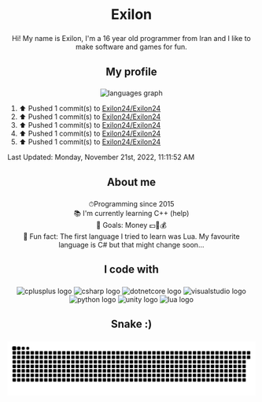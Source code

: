 
<h1 align="center">Exilon</h1>

###

<p align="center">Hi! My name is Exilon, I'm a 16 year old programmer from Iran and I like to make software and games for fun.</p>

###

<h2 align="center">My profile</h2>

###

<div align="center">
  <img src="https://github-readme-stats.vercel.app/api/top-langs?locale=en&hide_title=true&layout=compact&card_width=320&langs_count=5&theme=onedark&hide_border=true&username=exilon24" height="150" alt="languages graph"  />
</div>

<!--RECENT_ACTIVITY:start-->
1. ⬆️ Pushed 1 commit(s) to [Exilon24/Exilon24](https://github.com/Exilon24/Exilon24)
2. ⬆️ Pushed 1 commit(s) to [Exilon24/Exilon24](https://github.com/Exilon24/Exilon24)
3. ⬆️ Pushed 1 commit(s) to [Exilon24/Exilon24](https://github.com/Exilon24/Exilon24)
4. ⬆️ Pushed 1 commit(s) to [Exilon24/Exilon24](https://github.com/Exilon24/Exilon24)
5. ⬆️ Pushed 1 commit(s) to [Exilon24/Exilon24](https://github.com/Exilon24/Exilon24)
<!--RECENT_ACTIVITY:end-->

<!--RECENT_ACTIVITY:last_update-->
Last Updated: Monday, November 21st, 2022, 11:11:52 AM
<!--RECENT_ACTIVITY:last_update_end-->

###

<h2 align="center">About me</h2>

###

<p align="center">⏱Programming since 2015<br>📚 I'm currently learning C++ (help)<br>🎯 Goals: Money 💵💸💰<br>🎲 Fun fact: The first language I tried to learn was Lua. My favourite language is C# but that might change soon...</p>

###

<h2 align="center">I code with</h2>

###

<div align="center">
  <img src="https://cdn.jsdelivr.net/gh/devicons/devicon/icons/cplusplus/cplusplus-original.svg" height="40" width="52" alt="cplusplus logo"  />
  <img src="https://cdn.jsdelivr.net/gh/devicons/devicon/icons/csharp/csharp-original.svg" height="40" width="52" alt="csharp logo"  />
  <img src="https://cdn.jsdelivr.net/gh/devicons/devicon/icons/dotnetcore/dotnetcore-original.svg" height="40" width="52" alt="dotnetcore logo"  />
  <img src="https://cdn.jsdelivr.net/gh/devicons/devicon/icons/visualstudio/visualstudio-plain.svg" height="40" width="52" alt="visualstudio logo"  />
  <img src="https://cdn.jsdelivr.net/gh/devicons/devicon/icons/python/python-original.svg" height="40" width="52" alt="python logo"  />
  <img src="https://cdn.jsdelivr.net/gh/devicons/devicon/icons/unity/unity-original.svg" height="40" width="52" alt="unity logo"  />
  <img src="https://cdn.jsdelivr.net/gh/devicons/devicon/icons/lua/lua-original.svg" height="40" width="52" alt="lua logo"  />
</div>

###

<h2 align="center">Snake :)</h2>

###
<div align="center">
  <img src="https://raw.githubusercontent.com/Exilon24/Exilon24/output/github-contribution-grid-snake.svg" alt="Snake animation" />
</div>
